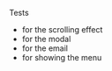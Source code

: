 Tests
  -  for the scrolling effect
  -  for the modal
  -  for the email
  -  for showing the menu 
